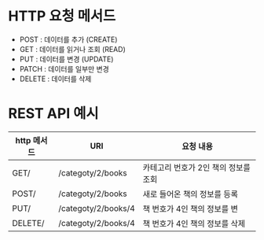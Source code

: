 # HTTP 요청 메서드

* POST : 데이터를 추가 (CREATE)
* GET : 데이터를 읽거나 조회 (READ)
* PUT : 데이터를 변경 (UPDATE)
* PATCH : 데이터를 일부만 변경
* DELETE : 데이터를 삭제

# REST API 예시

|http 메서드|URI|요청 내용|
|------|---|---|
|GET/|/categoty/2/books|카테고리 번호가 2인 책의 정보를 조회|
|POST/|/categoty/2/books|새로 들어온 책의 정보를 등록|
|PUT/|/categoty/2/books/4|책 번호가 4인 책의 정보를 변|
|DELETE/|/categoty/2/books/4|책 번호가 4인 책의 정보를 삭제|
